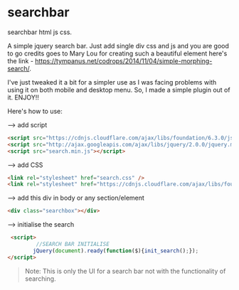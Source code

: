# searchbar

searchbar html js css.

A simple jquery search bar. Just add single div css and js and you are good to go
credits goes to Mary Lou for creating such a beautiful element here's the link - https://tympanus.net/codrops/2014/11/04/simple-morphing-search/.

I've just tweaked it a bit for a simpler use as I was facing problems with using it on both mobile and desktop menu.
So, I made a simple plugin out of it.
ENJOY!!

Here's how to use:

--> add script
```html
<script src="https://cdnjs.cloudflare.com/ajax/libs/foundation/6.3.0/js/foundation.min.js"></script> <!-- For Foundation js -->
<script src="http://ajax.googleapis.com/ajax/libs/jquery/2.0.0/jquery.min.js"></script>  <!-- Jquery js -->
<script src="search.min.js"></script>
```
--> add CSS
```html
<link rel="stylesheet" href="search.css" />
<link rel="stylesheet" href="https://cdnjs.cloudflare.com/ajax/libs/foundation/6.3.0/css/foundation.css"/> <!-- For Foundation css -->
```

--> add this div in body or any section/element
```html
<div class="searchbox"></div>
```

--> initialise the search
```html
 <script>
         //SEARCH BAR INITIALISE
        jQuery(document).ready(function($){init_search();});
</script>
```

>Note: This is only the UI for a search bar not with the functionality of searching.

